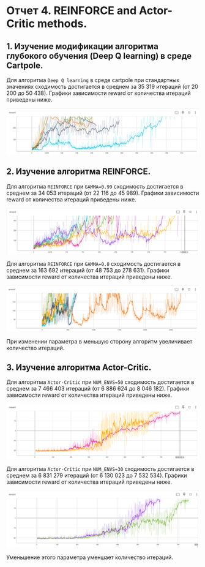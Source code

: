# Отчет 4. REINFORCE and Actor-Critic methods.

## 1. Изучение модификации алгоритма глубокого обучения (Deep Q learning) в среде Cartpole.

Для алгоритма `Deep Q learning` в среде cartpole при стандартных значениях сходимость достигается в среднем за 35 319 итераций (от 20 200 до 50 438). 
Графики зависимости reward от количества итераций приведены ниже.

<img src="photo/3.PNG"/>

## 2. Изучение алгоритма REINFORCE. 

Для алгоритма `REINFORCE` при `GAMMA=0.99` сходимость достигается в среднем за 34 053 итераций (от 22 116 до 45 989). 
Графики зависимости reward от количества итераций приведены ниже.

<img src="photo/1.PNG"/>

Для алгоритма `REINFORCE` при `GAMMA=0.8` сходимость достигается в среднем за 163 692 итераций (от 48 753 до 278 631). 
Графики зависимости reward от количества итераций приведены ниже.

<img src="photo/2.PNG"/>

При изменении параметра в меньшую сторону алгоритм увеличивает количество итераций.

## 3. Изучение алгоритма Actor-Critic. 

Для алгоритма `Actor-Critic` при `NUM_ENVS=50` сходимость достигается в среднем за 7 466 403 итераций (от 6 886 624 до 8 046 182). 
Графики зависимости reward от количества итераций приведены ниже.

<img src="photo/4.PNG"/>

Для алгоритма `Actor-Critic` при `NUM_ENVS=30` сходимость достигается в среднем за 6 831 279 итераций (от 6 130 023 до 7 532 534). 
Графики зависимости reward от количества итераций приведены ниже.

<img src="photo/5.PNG"/>

Уменьшение этого параметра уменшает количество итераций.
